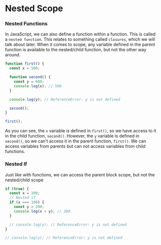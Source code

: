 # Nested Scope

### Nested Functions

In JavaScript, we can also define a function within a function. This is called a `nested function`. This relates to something called `closures`, which we will talk about later. When it comes to scope, any variable defined in the parent function is available to the nested/child function, but not the other way around.

```js
function first() {
  const x = 500;

  function second() {
    const y = 600;
    console.log(x); // 500
  }

  console.log(y); // ReferenceError: y is not defined

  second();
}

first();
```

As you can see, the `x` variable is defined in `first()`, so we have access to it in the child function, `second()`. However, the `y` variable is defined in `second()`, so we can't access it in the parent function, `first()`. We can access variables from parents but can not access variables from child functions.

### Nested If

Just like with functions, we can access the parent block scope, but not the nested/child scope

```JavaScript
if (true) {
  const x = 100;
  // Nested if
  if (x === 100) {
    const y = 200;
    console.log(x + y); // 300
  }

  // console.log(y); // ReferenceError: y is not defined
}

// console.log(y); // ReferenceError: y is not defined

```
